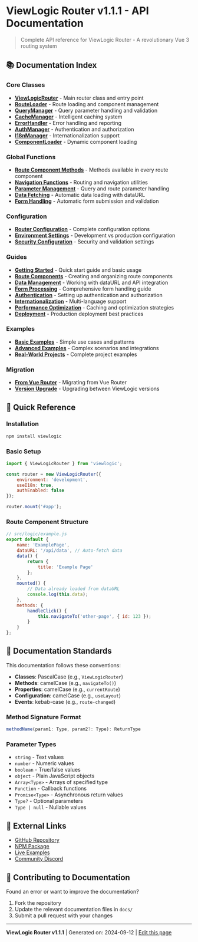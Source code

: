 # ViewLogic Router v1.1.1 - API Documentation

> Complete API reference for ViewLogic Router - A revolutionary Vue 3 routing system

## 📚 Documentation Index

### Core Classes
- [**ViewLogicRouter**](./core/ViewLogicRouter.md) - Main router class and entry point
- [**RouteLoader**](./core/RouteLoader.md) - Route loading and component management
- [**QueryManager**](./core/QueryManager.md) - Query parameter handling and validation
- [**CacheManager**](./core/CacheManager.md) - Intelligent caching system
- [**ErrorHandler**](./core/ErrorHandler.md) - Error handling and reporting
- [**AuthManager**](./core/AuthManager.md) - Authentication and authorization
- [**I18nManager**](./core/I18nManager.md) - Internationalization support
- [**ComponentLoader**](./core/ComponentLoader.md) - Dynamic component loading

### Global Functions
- [**Route Component Methods**](./globals/RouteComponentMethods.md) - Methods available in every route component
- [**Navigation Functions**](./globals/NavigationFunctions.md) - Routing and navigation utilities
- [**Parameter Management**](./globals/ParameterManagement.md) - Query and route parameter handling
- [**Data Fetching**](./globals/DataFetching.md) - Automatic data loading with dataURL
- [**Form Handling**](./globals/FormHandling.md) - Automatic form submission and validation

### Configuration
- [**Router Configuration**](./config/RouterConfiguration.md) - Complete configuration options
- [**Environment Settings**](./config/EnvironmentSettings.md) - Development vs production configuration
- [**Security Configuration**](./config/SecurityConfiguration.md) - Security and validation settings

### Guides
- [**Getting Started**](./guides/GettingStarted.md) - Quick start guide and basic usage
- [**Route Components**](./guides/RouteComponents.md) - Creating and organizing route components
- [**Data Management**](./guides/DataManagement.md) - Working with dataURL and API integration
- [**Form Processing**](./guides/FormProcessing.md) - Comprehensive form handling guide
- [**Authentication**](./guides/Authentication.md) - Setting up authentication and authorization
- [**Internationalization**](./guides/Internationalization.md) - Multi-language support
- [**Performance Optimization**](./guides/PerformanceOptimization.md) - Caching and optimization strategies
- [**Deployment**](./guides/Deployment.md) - Production deployment best practices

### Examples
- [**Basic Examples**](./examples/BasicExamples.md) - Simple use cases and patterns
- [**Advanced Examples**](./examples/AdvancedExamples.md) - Complex scenarios and integrations
- [**Real-World Projects**](./examples/RealWorldProjects.md) - Complete project examples

### Migration
- [**From Vue Router**](./migration/FromVueRouter.md) - Migrating from Vue Router
- [**Version Upgrade**](./migration/VersionUpgrade.md) - Upgrading between ViewLogic versions

## 🎯 Quick Reference

### Installation
```bash
npm install viewlogic
```

### Basic Setup
```javascript
import { ViewLogicRouter } from 'viewlogic';

const router = new ViewLogicRouter({
    environment: 'development',
    useI18n: true,
    authEnabled: false
});

router.mount('#app');
```

### Route Component Structure
```javascript
// src/logic/example.js
export default {
    name: 'ExamplePage',
    dataURL: '/api/data', // Auto-fetch data
    data() {
        return {
            title: 'Example Page'
        };
    },
    mounted() {
        // Data already loaded from dataURL
        console.log(this.data);
    },
    methods: {
        handleClick() {
            this.navigateTo('other-page', { id: 123 });
        }
    }
};
```

## 📖 Documentation Standards

This documentation follows these conventions:

- **Classes**: PascalCase (e.g., `ViewLogicRouter`)
- **Methods**: camelCase (e.g., `navigateTo()`)
- **Properties**: camelCase (e.g., `currentRoute`)
- **Configuration**: camelCase (e.g., `useLayout`)
- **Events**: kebab-case (e.g., `route-changed`)

### Method Signature Format
```typescript
methodName(param1: Type, param2?: Type): ReturnType
```

### Parameter Types
- `string` - Text values
- `number` - Numeric values
- `boolean` - True/false values
- `object` - Plain JavaScript objects
- `Array<Type>` - Arrays of specified type
- `Function` - Callback functions
- `Promise<Type>` - Asynchronous return values
- `Type?` - Optional parameters
- `Type | null` - Nullable values

## 🔗 External Links

- [GitHub Repository](https://github.com/hopegiver/viewlogic)
- [NPM Package](https://www.npmjs.com/package/viewlogic)
- [Live Examples](https://viewlogic-examples.netlify.app)
- [Community Discord](https://discord.gg/viewlogic)

## 📝 Contributing to Documentation

Found an error or want to improve the documentation? 

1. Fork the repository
2. Update the relevant documentation files in `docs/`
3. Submit a pull request with your changes

---

**ViewLogic Router v1.1.1** | Generated on: 2024-09-12 | [Edit this page](https://github.com/hopegiver/viewlogic/edit/master/docs/index.md)